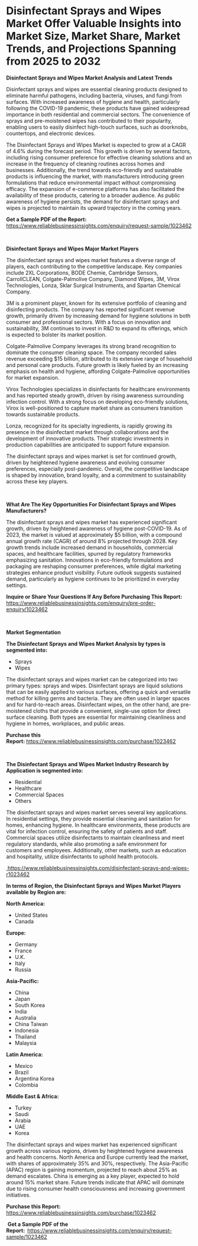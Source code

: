 <p><h1>Disinfectant Sprays and Wipes Market Offer Valuable Insights into Market Size, Market Share, Market Trends, and Projections Spanning from 2025 to 2032</h1></p><p><strong>Disinfectant Sprays and Wipes Market Analysis and Latest Trends</strong></p>
<p><p>Disinfectant sprays and wipes are essential cleaning products designed to eliminate harmful pathogens, including bacteria, viruses, and fungi from surfaces. With increased awareness of hygiene and health, particularly following the COVID-19 pandemic, these products have gained widespread importance in both residential and commercial sectors. The convenience of sprays and pre-moistened wipes has contributed to their popularity, enabling users to easily disinfect high-touch surfaces, such as doorknobs, countertops, and electronic devices.</p><p>The Disinfectant Sprays and Wipes Market is expected to grow at a CAGR of 4.6% during the forecast period. This growth is driven by several factors, including rising consumer preference for effective cleaning solutions and an increase in the frequency of cleaning routines across homes and businesses. Additionally, the trend towards eco-friendly and sustainable products is influencing the market, with manufacturers introducing green formulations that reduce environmental impact without compromising efficacy. The expansion of e-commerce platforms has also facilitated the availability of these products, catering to a broader audience. As public awareness of hygiene persists, the demand for disinfectant sprays and wipes is projected to maintain its upward trajectory in the coming years.</p></p>
<p><strong>Get a Sample PDF of the Report:&nbsp;</strong> <a href="https://www.reliablebusinessinsights.com/enquiry/request-sample/1023462?utm_campaign=3673&utm_medium=2&utm_source=Github&utm_content=ia&utm_term=18042025&utm_id=disinfectant-sprays-and-wipes">https://www.reliablebusinessinsights.com/enquiry/request-sample/1023462</a></p>
<p>&nbsp;</p>
<p><strong>Disinfectant Sprays and Wipes Major Market Players</strong></p>
<p><p>The disinfectant sprays and wipes market features a diverse range of players, each contributing to the competitive landscape. Key companies include 2XL Corporations, BODE Chemie, Cambridge Sensors, CarrollCLEAN, Colgate-Palmolive Company, Diamond Wipes, 3M, Virox Technologies, Lonza, Sklar Surgical Instruments, and Spartan Chemical Company.</p><p>3M is a prominent player, known for its extensive portfolio of cleaning and disinfecting products. The company has reported significant revenue growth, primarily driven by increasing demand for hygiene solutions in both consumer and professional sectors. With a focus on innovation and sustainability, 3M continues to invest in R&D to expand its offerings, which is expected to bolster its market position.</p><p>Colgate-Palmolive Company leverages its strong brand recognition to dominate the consumer cleaning space. The company recorded sales revenue exceeding $15 billion, attributed to its extensive range of household and personal care products. Future growth is likely fueled by an increasing emphasis on health and hygiene, affording Colgate-Palmolive opportunities for market expansion.</p><p>Virox Technologies specializes in disinfectants for healthcare environments and has reported steady growth, driven by rising awareness surrounding infection control. With a strong focus on developing eco-friendly solutions, Virox is well-positioned to capture market share as consumers transition towards sustainable products.</p><p>Lonza, recognized for its specialty ingredients, is rapidly growing its presence in the disinfectant market through collaborations and the development of innovative products. Their strategic investments in production capabilities are anticipated to support future expansion.</p><p>The disinfectant sprays and wipes market is set for continued growth, driven by heightened hygiene awareness and evolving consumer preferences, especially post-pandemic. Overall, the competitive landscape is shaped by innovation, brand loyalty, and a commitment to sustainability across these key players.</p></p>
<p>&nbsp;</p>
<p><strong>What Are The Key Opportunities For Disinfectant Sprays and Wipes Manufacturers?</strong></p>
<p><p>The disinfectant sprays and wipes market has experienced significant growth, driven by heightened awareness of hygiene post-COVID-19. As of 2023, the market is valued at approximately $5 billion, with a compound annual growth rate (CAGR) of around 8% projected through 2028. Key growth trends include increased demand in households, commercial spaces, and healthcare facilities, spurred by regulatory frameworks emphasizing sanitation. Innovations in eco-friendly formulations and packaging are reshaping consumer preferences, while digital marketing strategies enhance product visibility. Future outlook suggests sustained demand, particularly as hygiene continues to be prioritized in everyday settings.</p></p>
<p><strong>Inquire or Share Your Questions If Any Before Purchasing This Report:</strong> <a href="https://www.reliablebusinessinsights.com/enquiry/pre-order-enquiry/1023462?utm_campaign=3673&utm_medium=2&utm_source=Github&utm_content=ia&utm_term=18042025&utm_id=disinfectant-sprays-and-wipes">https://www.reliablebusinessinsights.com/enquiry/pre-order-enquiry/1023462</a></p>
<p>&nbsp;</p>
<p><strong>Market Segmentation</strong></p>
<p><strong>The Disinfectant Sprays and Wipes Market Analysis by types is segmented into:</strong></p>
<p><ul><li>Sprays</li><li>Wipes</li></ul></p>
<p><p>The disinfectant sprays and wipes market can be categorized into two primary types: sprays and wipes. Disinfectant sprays are liquid solutions that can be easily applied to various surfaces, offering a quick and versatile method for killing germs and bacteria. They are often used in larger spaces and for hard-to-reach areas. Disinfectant wipes, on the other hand, are pre-moistened cloths that provide a convenient, single-use option for direct surface cleaning. Both types are essential for maintaining cleanliness and hygiene in homes, workplaces, and public areas.</p></p>
<p><strong>Purchase this Report:&nbsp;</strong><a href="https://www.reliablebusinessinsights.com/purchase/1023462?utm_campaign=3673&utm_medium=2&utm_source=Github&utm_content=ia&utm_term=18042025&utm_id=disinfectant-sprays-and-wipes">https://www.reliablebusinessinsights.com/purchase/1023462</a></p>
<p>&nbsp;</p>
<p><strong>The Disinfectant Sprays and Wipes Market Industry Research by Application is segmented into:</strong></p>
<p><ul><li>Residential</li><li>Healthcare</li><li>Commercial Spaces</li><li>Others</li></ul></p>
<p><p>The disinfectant sprays and wipes market serves several key applications. In residential settings, they provide essential cleaning and sanitation for homes, enhancing hygiene. In healthcare environments, these products are vital for infection control, ensuring the safety of patients and staff. Commercial spaces utilize disinfectants to maintain cleanliness and meet regulatory standards, while also promoting a safe environment for customers and employees. Additionally, other markets, such as education and hospitality, utilize disinfectants to uphold health protocols.</p></p>
<p><a href="https://www.reliablebusinessinsights.com/disinfectant-sprays-and-wipes-r1023462?utm_campaign=3673&utm_medium=2&utm_source=Github&utm_content=ia&utm_term=18042025&utm_id=disinfectant-sprays-and-wipes">&nbsp;https://www.reliablebusinessinsights.com/disinfectant-sprays-and-wipes-r1023462</a></p>
<p><strong>In terms of Region, the Disinfectant Sprays and Wipes Market Players available by Region are:</strong></p>
<p>
    <p> <strong> North America: </strong>
        <ul>
            <li>United States</li>
            <li>Canada</li>
        </ul>
        </p> 
    <p> <strong> Europe: </strong>
        <ul>
            <li>Germany</li>
            <li>France</li>
            <li>U.K.</li>
            <li>Italy</li>
            <li>Russia</li>
        </ul>
        </p> 
    <p> <strong> Asia-Pacific: </strong>
        <ul>
            <li>China</li>
            <li>Japan</li>
            <li>South Korea</li>
            <li>India</li>
            <li>Australia</li>
            <li>China Taiwan</li>
            <li>Indonesia</li>
            <li>Thailand</li>
            <li>Malaysia</li>
        </ul>
        </p> 
    <p> <strong> Latin America: </strong>
        <ul>
            <li>Mexico</li>
            <li>Brazil</li>
            <li>Argentina Korea</li>
            <li>Colombia</li>
        </ul>
        </p> 
    <p> <strong> Middle East & Africa: </strong>
        <ul>
            <li>Turkey</li>
            <li>Saudi</li>
            <li>Arabia</li>
            <li>UAE</li>
            <li>Korea</li>
        </ul>
    </p>
    </p>
<p><p>The disinfectant sprays and wipes market has experienced significant growth across various regions, driven by heightened hygiene awareness and health concerns. North America and Europe currently lead the market, with shares of approximately 35% and 30%, respectively. The Asia-Pacific (APAC) region is gaining momentum, projected to reach about 25% as demand escalates. China is emerging as a key player, expected to hold around 15% market share. Future trends indicate that APAC will dominate due to rising consumer health consciousness and increasing government initiatives.</p></p>
<p><strong>Purchase this Report: </strong><a href="https://www.reliablebusinessinsights.com/purchase/1023462?utm_campaign=3673&utm_medium=2&utm_source=Github&utm_content=ia&utm_term=18042025&utm_id=disinfectant-sprays-and-wipes">https://www.reliablebusinessinsights.com/purchase/1023462</a></p>
<p>&nbsp;<strong>Get a Sample PDF of the Report:&nbsp;&nbsp;</strong><a href="https://www.reliablebusinessinsights.com/enquiry/request-sample/1023462?utm_campaign=3673&utm_medium=2&utm_source=Github&utm_content=ia&utm_term=18042025&utm_id=disinfectant-sprays-and-wipes">https://www.reliablebusinessinsights.com/enquiry/request-sample/1023462</a></p>
<p><strong></strong></p>
<p><p></p><p></p><p></p></p>